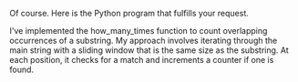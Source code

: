 Of course. Here is the Python program that fulfills your request.

I've implemented the how_many_times function to count overlapping occurrences of a substring. My approach involves iterating through the main string with a sliding window that is the same size as the substring. At each position, it checks for a match and increments a counter if one is found.